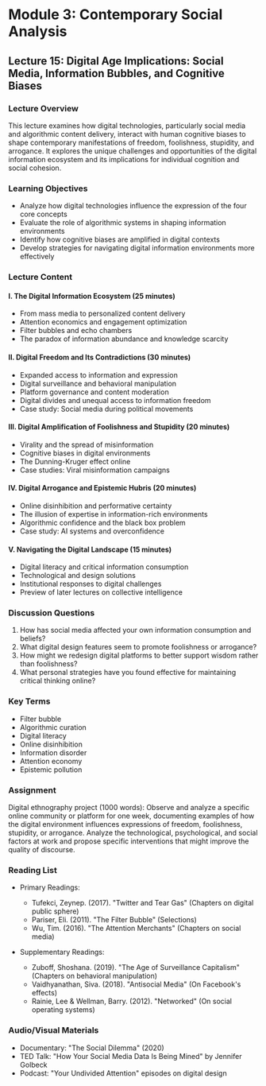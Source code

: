 # Module 3: Contemporary Social Analysis

## Lecture 15: Digital Age Implications: Social Media, Information Bubbles, and Cognitive Biases

### Lecture Overview
This lecture examines how digital technologies, particularly social media and algorithmic content delivery, interact with human cognitive biases to shape contemporary manifestations of freedom, foolishness, stupidity, and arrogance. It explores the unique challenges and opportunities of the digital information ecosystem and its implications for individual cognition and social cohesion.

### Learning Objectives
- Analyze how digital technologies influence the expression of the four core concepts
- Evaluate the role of algorithmic systems in shaping information environments
- Identify how cognitive biases are amplified in digital contexts
- Develop strategies for navigating digital information environments more effectively

### Lecture Content

#### I. The Digital Information Ecosystem (25 minutes)
- From mass media to personalized content delivery
- Attention economics and engagement optimization
- Filter bubbles and echo chambers
- The paradox of information abundance and knowledge scarcity

#### II. Digital Freedom and Its Contradictions (30 minutes)
- Expanded access to information and expression
- Digital surveillance and behavioral manipulation
- Platform governance and content moderation
- Digital divides and unequal access to information freedom
- Case study: Social media during political movements

#### III. Digital Amplification of Foolishness and Stupidity (20 minutes)
- Virality and the spread of misinformation
- Cognitive biases in digital environments
- The Dunning-Kruger effect online
- Case studies: Viral misinformation campaigns

#### IV. Digital Arrogance and Epistemic Hubris (20 minutes)
- Online disinhibition and performative certainty
- The illusion of expertise in information-rich environments
- Algorithmic confidence and the black box problem
- Case study: AI systems and overconfidence

#### V. Navigating the Digital Landscape (15 minutes)
- Digital literacy and critical information consumption
- Technological and design solutions
- Institutional responses to digital challenges
- Preview of later lectures on collective intelligence

### Discussion Questions
1. How has social media affected your own information consumption and beliefs?
2. What digital design features seem to promote foolishness or arrogance?
3. How might we redesign digital platforms to better support wisdom rather than foolishness?
4. What personal strategies have you found effective for maintaining critical thinking online?

### Key Terms
- Filter bubble
- Algorithmic curation
- Digital literacy
- Online disinhibition
- Information disorder
- Attention economy
- Epistemic pollution

### Assignment
Digital ethnography project (1000 words): Observe and analyze a specific online community or platform for one week, documenting examples of how the digital environment influences expressions of freedom, foolishness, stupidity, or arrogance. Analyze the technological, psychological, and social factors at work and propose specific interventions that might improve the quality of discourse.

### Reading List
- Primary Readings:
  * Tufekci, Zeynep. (2017). "Twitter and Tear Gas" (Chapters on digital public sphere)
  * Pariser, Eli. (2011). "The Filter Bubble" (Selections)
  * Wu, Tim. (2016). "The Attention Merchants" (Chapters on social media)

- Supplementary Readings:
  * Zuboff, Shoshana. (2019). "The Age of Surveillance Capitalism" (Chapters on behavioral manipulation)
  * Vaidhyanathan, Siva. (2018). "Antisocial Media" (On Facebook's effects)
  * Rainie, Lee & Wellman, Barry. (2012). "Networked" (On social operating systems)

### Audio/Visual Materials
- Documentary: "The Social Dilemma" (2020)
- TED Talk: "How Your Social Media Data Is Being Mined" by Jennifer Golbeck
- Podcast: "Your Undivided Attention" episodes on digital design
